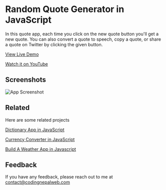 
# Random Quote Generator in JavaScript

In this quote app, each time you click on the new quote button you'll get a new quote. You can also convert a quote to speech, copy a quote, or share a quote on Twitter by clicking the given button.
 
 [View Live Demo](https://codingnepalweb.com/demos/random-quote-generator/)
 
 [Watch it on YouTube](https://youtu.be/I0v9ZOY3_0k)

## Screenshots

![App Screenshot](https://img.youtube.com/vi/I0v9ZOY3_0k/maxresdefault.jpg)


## Related

Here are some related projects

[Dictionary App in JavaScript](https://www.youtube.com/watch?v=uqgCF3JIHkA)

[Currency Converter in JavaScript](https://www.youtube.com/watch?v=UY7F37KHyI8)

[Build A Weather App in Javascript](https://www.youtube.com/watch?v=c1r-NqYkFPc)

## Feedback

If you have any feedback, please reach out to me at contact@codingnepalweb.com
